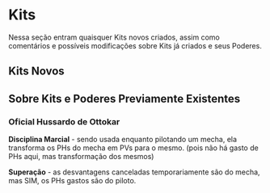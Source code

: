 # Kits

Nessa seção entram quaisquer Kits novos criados, assim como comentários e possíveis modificações sobre Kits já criados e seus Poderes.

## Kits Novos

## Sobre Kits e Poderes Previamente Existentes

### Oficial Hussardo de Ottokar

**Disciplina Marcial** - sendo usada enquanto pilotando um mecha, ela transforma os PHs do mecha em PVs para o mesmo. (pois não há gasto de PHs aqui, mas transformação dos mesmos)

**Superação** - as desvantagens canceladas temporariamente são do mecha, mas SIM, os PHs gastos são do piloto.
